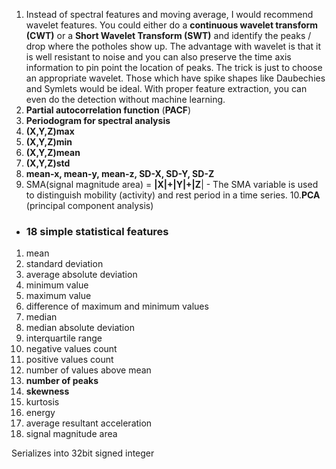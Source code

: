 1. Instead of spectral features and moving average, I would recommend wavelet features. You could either do a **continuous wavelet transform (CWT)** or a **Short Wavelet Transform (SWT)** and identify the peaks / drop where the potholes show up. The advantage with wavelet is that it is well resistant to noise and you can also preserve the time axis information to pin point the location of peaks. The trick is just to choose an appropriate wavelet. Those which have spike shapes like Daubechies and Symlets would be ideal. With proper feature extraction, you can even do the detection without machine learning.
2. **Partial autocorrelation function** (**PACF**)
3. **Periodogram for spectral analysis**
4. **(X,Y,Z)max**
5. **(X,Y,Z)min**
6. **(X,Y,Z)mean**
7. **(X,Y,Z)std**
8. **mean-x, mean-y, mean-z, SD-X, SD-Y, SD-Z**
9. SMA(signal magnitude area) = **|X|+|Y|+|Z**| - The SMA variable is used to distinguish mobility (activity) and rest period in a time series.
10.**PCA** (principal component analysis)

- ### 18 simple statistical features
1. mean  
2. standard deviation  
3. average absolute deviation  
4. minimum value  
5. maximum value  
6. difference of maximum and minimum values  
7. median  
8. median absolute deviation  
9. interquartile range  
10. negative values count  
11. positive values count  
12. number of values above mean  
13. **number of peaks**  
14. **skewness**  
15. kurtosis  
16. energy  
17. average resultant acceleration  
18. signal magnitude area



Serializes into 32bit signed integer
